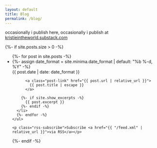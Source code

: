 ```yaml
---
layout: default
title: Blog
permalink: /blog/
---
```


<div class="home">
  <p>occasionally i publish here, occasionally i publish at <a href="https://kristieintheworld.substack.com/">kristieintheworld.substack.com</a></p>

{%- if site.posts.size > 0 -%}
<ul class="post-list">
{%- for post in site.posts -%}
<li>
{%- assign date_format = site.minima.date_format | default: "%b %-d, %Y" -%}
<div class="post-meta">{{ post.date | date: date_format }}</div>

          <a class="post-link" href="{{ post.url | relative_url }}">
            {{ post.title | escape }}
          </a>

        {%- if site.show_excerpts -%}
          {{ post.excerpt }}
        {%- endif -%}
      </li>
      {%- endfor -%}
    </ul>

    <p class="rss-subscribe">Subscribe <a href="{{ "/feed.xml" | relative_url }}">via RSS</a></p>

{%- endif -%}

</div>
